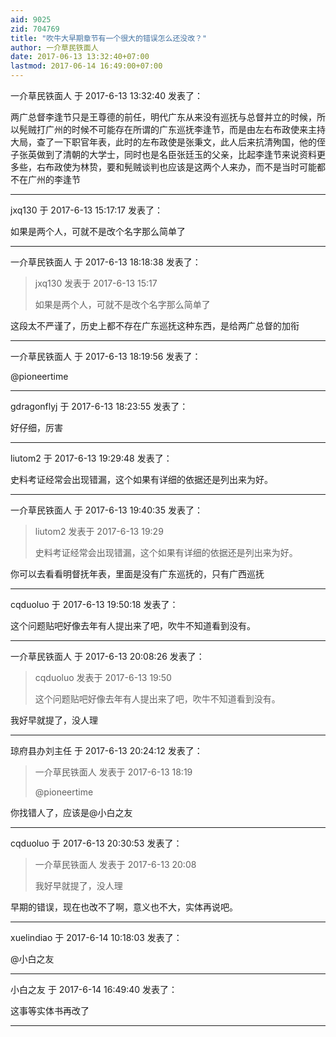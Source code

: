 ```yaml
---
aid: 9025
zid: 704769
title: "吹牛大早期章节有一个很大的错误怎么还没改？"
author: 一介草民铁面人
date: 2017-06-13 13:32:40+07:00
lastmod: 2017-06-14 16:49:00+07:00
---
```


一介草民铁面人 于 2017-6-13 13:32:40 发表了：

两广总督李逢节只是王尊德的前任，明代广东从来没有巡抚与总督并立的时候，所以髡贼打广州的时候不可能存在所谓的广东巡抚李逢节，而是由左右布政使来主持大局，查了一下职官年表，此时的左布政使是张秉文，此人后来抗清殉国，他的侄子张英做到了清朝的大学士，同时也是名臣张廷玉的父亲，比起李逢节来说资料更多些，右布政使为林贽，要和髡贼谈判也应该是这两个人来办，而不是当时可能都不在广州的李逢节

---

jxq130 于 2017-6-13 15:17:17 发表了：

如果是两个人，可就不是改个名字那么简单了

---

一介草民铁面人 于 2017-6-13 18:18:38 发表了：

> jxq130 发表于 2017-6-13 15:17
>
> 如果是两个人，可就不是改个名字那么简单了

这段太不严谨了，历史上都不存在广东巡抚这种东西，是给两广总督的加衔

---

一介草民铁面人 于 2017-6-13 18:19:56 发表了：

@pioneertime

---

gdragonflyj 于 2017-6-13 18:23:55 发表了：

好仔细，厉害

---

liutom2 于 2017-6-13 19:29:48 发表了：

史料考证经常会出现错漏，这个如果有详细的依据还是列出来为好。

---

一介草民铁面人 于 2017-6-13 19:40:35 发表了：

> liutom2 发表于 2017-6-13 19:29
>
> 史料考证经常会出现错漏，这个如果有详细的依据还是列出来为好。

你可以去看看明督抚年表，里面是没有广东巡抚的，只有广西巡抚

---

cqduoluo 于 2017-6-13 19:50:18 发表了：

这个问题贴吧好像去年有人提出来了吧，吹牛不知道看到没有。

---

一介草民铁面人 于 2017-6-13 20:08:26 发表了：

> cqduoluo 发表于 2017-6-13 19:50
>
> 这个问题贴吧好像去年有人提出来了吧，吹牛不知道看到没有。

我好早就提了，没人理

---

琼府县办刘主任 于 2017-6-13 20:24:12 发表了：

> 一介草民铁面人 发表于 2017-6-13 18:19
>
> @pioneertime

你找错人了，应该是@小白之友

---

cqduoluo 于 2017-6-13 20:30:53 发表了：

> 一介草民铁面人 发表于 2017-6-13 20:08
>
> 我好早就提了，没人理

早期的错误，现在也改不了啊，意义也不大，实体再说吧。

---

xuelindiao 于 2017-6-14 10:18:03 发表了：

@小白之友

---

小白之友 于 2017-6-14 16:49:40 发表了：

这事等实体书再改了

---

